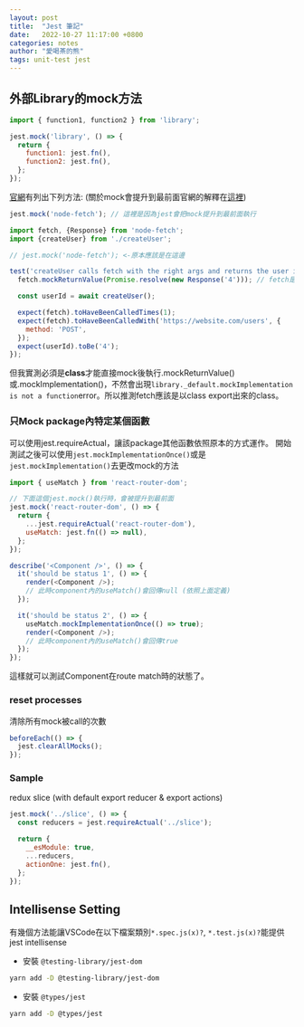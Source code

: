 ```yaml
---
layout: post
title:  "Jest 筆記"
date:   2022-10-27 11:17:00 +0800
categories: notes
author: "愛喝茶的熊"
tags: unit-test jest
---
```

## 外部Library的mock方法

```js
import { function1, function2 } from 'library';

jest.mock('library', () => {
  return {
    function1: jest.fn(),
    function2: jest.fn(),
  };
});
```

[官網](https://jestjs.io/docs/bypassing-module-mocks)有列出下列方法:
(關於mock會提升到最前面官網的解釋在[這裡](https://jestjs.io/docs/es6-class-mocks#calling-jestmock-with-the-module-factory-parameter))

```js
jest.mock('node-fetch'); // 這裡是因為jest會把mock提升到最前面執行

import fetch, {Response} from 'node-fetch';
import {createUser} from './createUser';

// jest.mock('node-fetch'); <-原本應該是在這邊

test('createUser calls fetch with the right args and returns the user id', async () => {
  fetch.mockReturnValue(Promise.resolve(new Response('4'))); // fetch是class

  const userId = await createUser();

  expect(fetch).toHaveBeenCalledTimes(1);
  expect(fetch).toHaveBeenCalledWith('https://website.com/users', {
    method: 'POST',
  });
  expect(userId).toBe('4');
});
```

但我實測必須是**class**才能直接mock後執行.mockReturnValue()或.mockImplementation()，不然會出現`library._default.mockImplementation is not a function`error。所以推測fetch應該是以class export出來的class。

### 只Mock package內特定某個函數

可以使用jest.requireActual，讓該package其他函數依照原本的方式運作。
開始測試之後可以使用`jest.mockImplementationOnce()`或是`jest.mockImplementation()`去更改mock的方法

```js
import { useMatch } from 'react-router-dom';

// 下面這個jest.mock()執行時，會被提升到最前面
jest.mock('react-router-dom', () => {
  return {
    ...jest.requireActual('react-router-dom'),
    useMatch: jest.fn(() => null),
  };
});

describe('<Component />', () => {
  it('should be status 1', () => {
    render(<Component />);
    // 此時component內的useMatch()會回傳null (依照上面定義)
  });

  it('should be status 2', () => {
    useMatch.mockImplementationOnce(() => true);
    render(<Component />);
    // 此時component內的useMatch()會回傳true
  });
});
```

這樣就可以測試Component在route match時的狀態了。

### reset processes

清除所有mock被call的次數

```js
beforeEach(() => {
  jest.clearAllMocks();
});
```

### Sample

redux slice (with default export reducer & export actions)

```js
jest.mock('../slice', () => {
  const reducers = jest.requireActual('../slice');

  return {
    __esModule: true,
    ...reducers,
    actionOne: jest.fn(),
  };
});
```

## Intellisense Setting

有幾個方法能讓VSCode在以下檔案類別`*.spec.js(x)?`, `*.test.js(x)?`能提供jest intellisense

- 安裝 `@testing-library/jest-dom`

```sh
yarn add -D @testing-library/jest-dom
```

- 安裝 `@types/jest`

```sh
yarn add -D @types/jest
```
